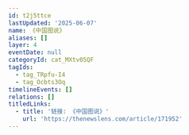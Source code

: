 ```yaml
---
id: t2j5ttce
lastUpdated: '2025-06-07'
name: 《中国图说》
aliases: []
layer: 4
eventDate: null
categoryId: cat_MXtv05QF
tagIds:
  - tag_TRpfu-I4
  - tag_Ocbts3Oq
timelineEvents: []
relations: []
titledLinks:
  - title: '链接: 《中国图说》'
    url: 'https://thenewslens.com/article/171952'
---
```


